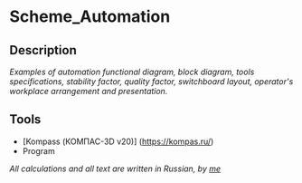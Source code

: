 # Scheme_Automation

## Description
*Examples of automation functional diagram, block diagram, tools specifications, stability factor, quality factor, switchboard layout, operator's workplace arrangement and presentation.*


## Tools

* [Kompass (КОМПАС-3D v20)] (https://kompas.ru/)
* Program

*All calculations and all text are written in Russian, by [me](https://github.com/David2261 "Bulat Nasyrov")*
